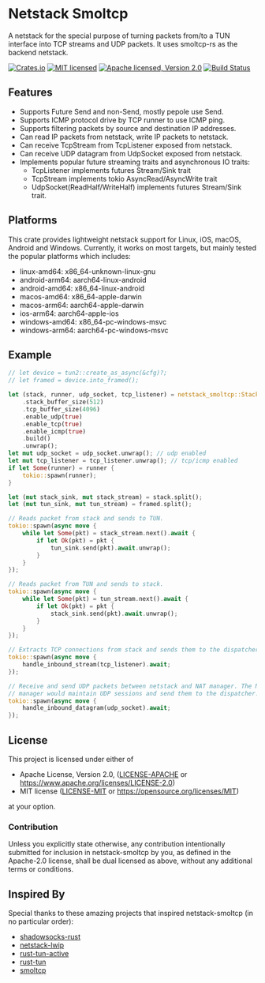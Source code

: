 # Netstack Smoltcp

A netstack for the special purpose of turning packets from/to a TUN interface into TCP streams and UDP packets. It uses smoltcp-rs as the backend netstack.

[![Crates.io][crates-badge]][crates-url]
[![MIT licensed][mit-badge]][mit-url]
[![Apache licensed, Version 2.0][apache-badge]][apache-url]
[![Build Status][actions-badge]][actions-url]

[crates-badge]: https://img.shields.io/crates/v/netstack-smoltcp.svg
[crates-url]: https://crates.io/crates/netstack-smoltcp
[mit-badge]: https://img.shields.io/badge/license-MIT-blue.svg
[mit-url]: https://github.com/automesh-network/netstack-smoltcp/blob/master/LICENSE-MIT
[apache-badge]: https://img.shields.io/badge/license-APACHE2.0-blue.svg
[apache-url]: https://github.com/automesh-network/netstack-smoltcp/blob/master/LICENSE-APACHE
[actions-badge]: https://github.com/automesh-network/netstack-smoltcp/workflows/CI/badge.svg
[actions-url]: https://github.com/automesh-network/netstack-smoltcp/actions?query=workflow%3ACI+branch%3Amain

## Features

- Supports Future Send and non-Send, mostly pepole use Send.
- Supports ICMP protocol drive by TCP runner to use ICMP ping.
- Supports filtering packets by source and destination IP addresses.
- Can read IP packets from netstack, write IP packets to netstack.
- Can receive TcpStream from TcpListener exposed from netstack.
- Can receive UDP datagram from UdpSocket exposed from netstack.
- Implements popular future streaming traits and asynchronous IO traits:
    * TcpListener implements futures Stream/Sink trait
    * TcpStream implements tokio AsyncRead/AsyncWrite trait
    * UdpSocket(ReadHalf/WriteHalf) implements futures Stream/Sink trait.

## Platforms

This crate provides lightweight netstack support for Linux, iOS, macOS, Android and Windows.
Currently, it works on most targets, but mainly tested the popular platforms which includes:
- linux-amd64: x86_64-unknown-linux-gnu
- android-arm64: aarch64-linux-android
- android-amd64: x86_64-linux-android
- macos-amd64: x86_64-apple-darwin
- macos-arm64: aarch64-apple-darwin
- ios-arm64: aarch64-apple-ios
- windows-amd64: x86_64-pc-windows-msvc
- windows-arm64: aarch64-pc-windows-msvc

## Example

```rust
// let device = tun2::create_as_async(&cfg)?;
// let framed = device.into_framed();

let (stack, runner, udp_socket, tcp_listener) = netstack_smoltcp::StackBuilder::default()
    .stack_buffer_size(512)
    .tcp_buffer_size(4096)
    .enable_udp(true)
    .enable_tcp(true)
    .enable_icmp(true)
    .build()
    .unwrap();
let mut udp_socket = udp_socket.unwrap(); // udp enabled
let mut tcp_listener = tcp_listener.unwrap(); // tcp/icmp enabled
if let Some(runner) = runner {
    tokio::spawn(runner);
}

let (mut stack_sink, mut stack_stream) = stack.split();
let (mut tun_sink, mut tun_stream) = framed.split();

// Reads packet from stack and sends to TUN.
tokio::spawn(async move {
    while let Some(pkt) = stack_stream.next().await {
        if let Ok(pkt) = pkt {
            tun_sink.send(pkt).await.unwrap();
        }
    }
});

// Reads packet from TUN and sends to stack.
tokio::spawn(async move {
    while let Some(pkt) = tun_stream.next().await {
        if let Ok(pkt) = pkt {
            stack_sink.send(pkt).await.unwrap();
        }
    }
});

// Extracts TCP connections from stack and sends them to the dispatcher.
tokio::spawn(async move {
    handle_inbound_stream(tcp_listener).await;
});

// Receive and send UDP packets between netstack and NAT manager. The NAT
// manager would maintain UDP sessions and send them to the dispatcher.
tokio::spawn(async move {
    handle_inbound_datagram(udp_socket).await;
});
```

## License

This project is licensed under either of

 * Apache License, Version 2.0, ([LICENSE-APACHE](LICENSE-APACHE) or
   https://www.apache.org/licenses/LICENSE-2.0)
 * MIT license ([LICENSE-MIT](LICENSE-MIT) or
   https://opensource.org/licenses/MIT)

at your option.

### Contribution

Unless you explicitly state otherwise, any contribution intentionally submitted
for inclusion in netstack-smoltcp by you, as defined in the Apache-2.0 license,
shall be dual licensed as above, without any additional terms or conditions.

## Inspired By

Special thanks to these amazing projects that inspired netstack-smoltcp (in no particular order):
- [shadowsocks-rust](https://github.com/shadowsocks/shadowsocks-rust/)
- [netstack-lwip](https://github.com/eycorsican/netstack-lwip/)
- [rust-tun-active](https://github.com/tun2proxy/rust-tun)
- [rust-tun](https://github.com/meh/rust-tun/)
- [smoltcp](https://github.com/smoltcp-rs/smoltcp)
